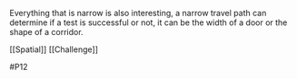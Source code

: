 Everything that is narrow is also interesting, a narrow travel path can determine if a test is successful or not, it can be the width of a door or the shape of a corridor.

[[Spatial]]
[[Challenge]]

#P12 
